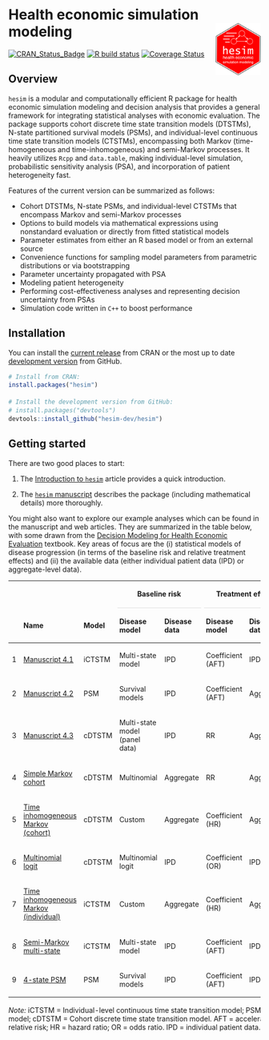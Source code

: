
# Health economic simulation modeling <img src="man/figures/logo.png" align="right" width="90" />

<!-- badges: start -->

[![CRAN\_Status\_Badge](https://www.r-pkg.org/badges/version/hesim)](https://cran.r-project.org/package=hesim)
[![R build
status](https://github.com/hesim-dev/hesim/workflows/R-CMD-check/badge.svg)](https://github.com/hesim-dev/hesim/actions)
[![Coverage
Status](https://codecov.io/gh/hesim-dev/hesim/branch/master/graph/badge.svg)](https://codecov.io/gh/hesim-dev/hesim)
<!-- badges: end -->

## Overview

`hesim` is a modular and computationally efficient R package for health
economic simulation modeling and decision analysis that provides a
general framework for integrating statistical analyses with economic
evaluation. The package supports cohort discrete time state transition
models (DTSTMs), N-state partitioned survival models (PSMs), and
individual-level continuous time state transition models (CTSTMs),
encompassing both Markov (time-homogeneous and time-inhomogeneous) and
semi-Markov processes. It heavily utilizes `Rcpp` and `data.table`,
making individual-level simulation, probabilistic sensitivity analysis
(PSA), and incorporation of patient heterogeneity fast.

Features of the current version can be summarized as follows:

  - Cohort DTSTMs, N-state PSMs, and individual-level CTSTMs that
    encompass Markov and semi-Markov processes
  - Options to build models via mathematical expressions using
    nonstandard evaluation or directly from fitted statistical models
  - Parameter estimates from either an R based model or from an external
    source
  - Convenience functions for sampling model parameters from parametric
    distributions or via bootstrapping
  - Parameter uncertainty propagated with PSA
  - Modeling patient heterogeneity
  - Performing cost-effectiveness analyses and representing decision
    uncertainty from PSAs
  - Simulation code written in `C++` to boost performance

## Installation

You can install the [current
release](https://hesim-dev.github.io/hesim/) from CRAN or the most up to
date [development version](https://hesim-dev.github.io/hesim/dev/) from
GitHub.

``` r
# Install from CRAN:
install.packages("hesim")

# Install the development version from GitHub:
# install.packages("devtools")
devtools::install_github("hesim-dev/hesim")
```

## Getting started

There are two good places to start:

1.  The [Introduction to
    `hesim`](https://hesim-dev.github.io/hesim/articles/intro.html)
    article provides a quick introduction.

2.  The [`hesim`
    manuscript](https://github.com/hesim-dev/hesim-manuscript/blob/main/manuscript.pdf)
    describes the package (including mathematical details) more
    thoroughly.

You might also want to explore our example analyses which can be found
in the manuscript and web articles. They are summarized in the table
below, with some drawn from the [Decision Modeling for Health Economic
Evaluation](https://www.herc.ox.ac.uk/downloads/decision-modelling-for-health-economic-evaluation)
textbook. Key areas of focus are the (i) statistical models of disease
progression (in terms of the baseline risk and relative treatment
effects) and (ii) the available data (either individual patient data
(IPD) or aggregate-level data).

<table class="table" style="margin-left: auto; margin-right: auto;">

<thead>

<tr>

<th style="empty-cells: hide;border-bottom:hidden;" colspan="1">

</th>

<th style="empty-cells: hide;border-bottom:hidden;" colspan="1">

</th>

<th style="empty-cells: hide;border-bottom:hidden;" colspan="1">

</th>

<th style="border-bottom:hidden;padding-bottom:0; padding-left:3px;padding-right:3px;text-align: center; " colspan="2">

<div style="border-bottom: 1px solid #ddd; padding-bottom: 5px; ">

Baseline risk

</div>

</th>

<th style="border-bottom:hidden;padding-bottom:0; padding-left:3px;padding-right:3px;text-align: center; " colspan="2">

<div style="border-bottom: 1px solid #ddd; padding-bottom: 5px; ">

Treatment effect

</div>

</th>

<th style="empty-cells: hide;border-bottom:hidden;" colspan="1">

</th>

</tr>

<tr>

<th style="text-align:left;">

</th>

<th style="text-align:left;">

Name

</th>

<th style="text-align:left;">

Model

</th>

<th style="text-align:left;">

Disease model

</th>

<th style="text-align:left;">

Disease data

</th>

<th style="text-align:left;">

Disease model

</th>

<th style="text-align:left;">

Disease data

</th>

<th style="text-align:left;">

Application

</th>

</tr>

</thead>

<tbody>

<tr>

<td style="text-align:left;">

1

</td>

<td style="text-align:left;width: 15em; ">

<a href="https://github.com/hesim-dev/hesim-manuscript/blob/main/manuscript.pdf" style="     ">Manuscript
4.1</a>

</td>

<td style="text-align:left;">

iCTSTM

</td>

<td style="text-align:left;">

Multi-state model

</td>

<td style="text-align:left;">

IPD

</td>

<td style="text-align:left;">

Coefficient (AFT)

</td>

<td style="text-align:left;">

IPD

</td>

<td style="text-align:left;">

Oncology

</td>

</tr>

<tr>

<td style="text-align:left;">

2

</td>

<td style="text-align:left;width: 15em; ">

<a href="https://github.com/hesim-dev/hesim-manuscript/blob/main/manuscript.pdf" style="     ">Manuscript
4.2</a>

</td>

<td style="text-align:left;">

PSM

</td>

<td style="text-align:left;">

Survival models

</td>

<td style="text-align:left;">

IPD

</td>

<td style="text-align:left;">

Coefficient (AFT)

</td>

<td style="text-align:left;">

Aggregate

</td>

<td style="text-align:left;">

Oncology

</td>

</tr>

<tr>

<td style="text-align:left;">

3

</td>

<td style="text-align:left;width: 15em; ">

<a href="https://github.com/hesim-dev/hesim-manuscript/blob/main/manuscript.pdf" style="     ">Manuscript
4.3</a>

</td>

<td style="text-align:left;">

cDTSTM

</td>

<td style="text-align:left;">

Multi-state model (panel data)

</td>

<td style="text-align:left;">

IPD

</td>

<td style="text-align:left;">

RR

</td>

<td style="text-align:left;">

Aggregate

</td>

<td style="text-align:left;">

Oncology

</td>

</tr>

<tr>

<td style="text-align:left;">

4

</td>

<td style="text-align:left;width: 15em; ">

<a href="https://hesim-dev.github.io/hesim/articles/markov-cohort.html" style="     ">Simple
Markov cohort</a>

</td>

<td style="text-align:left;">

cDTSTM

</td>

<td style="text-align:left;">

Multinomial

</td>

<td style="text-align:left;">

Aggregate

</td>

<td style="text-align:left;">

RR

</td>

<td style="text-align:left;">

Aggregate

</td>

<td style="text-align:left;">

HIV

</td>

</tr>

<tr>

<td style="text-align:left;">

5

</td>

<td style="text-align:left;width: 15em; ">

<a href="https://hesim-dev.github.io/hesim/articles/markov-inhomogeneous-cohort.html" style="     ">Time
inhomogeneous Markov (cohort)</a>

</td>

<td style="text-align:left;">

cDTSTM

</td>

<td style="text-align:left;">

Custom

</td>

<td style="text-align:left;">

Aggregate

</td>

<td style="text-align:left;">

Coefficient (HR)

</td>

<td style="text-align:left;">

Aggregate

</td>

<td style="text-align:left;">

Hip replacement

</td>

</tr>

<tr>

<td style="text-align:left;">

6

</td>

<td style="text-align:left;width: 15em; ">

<a href="https://hesim-dev.github.io/hesim/articles/mlogit.html" style="     ">Multinomial
logit</a>

</td>

<td style="text-align:left;">

cDTSTM

</td>

<td style="text-align:left;">

Multinomial logit

</td>

<td style="text-align:left;">

IPD

</td>

<td style="text-align:left;">

Coefficient (OR)

</td>

<td style="text-align:left;">

IPD

</td>

<td style="text-align:left;">

Generic

</td>

</tr>

<tr>

<td style="text-align:left;">

7

</td>

<td style="text-align:left;width: 15em; ">

<a href="https://hesim-dev.github.io/hesim/articles/markov-inhomogeneous-indiv.html" style="     ">Time
inhomogeneous Markov (individual)</a>

</td>

<td style="text-align:left;">

iCTSTM

</td>

<td style="text-align:left;">

Custom

</td>

<td style="text-align:left;">

Aggregate

</td>

<td style="text-align:left;">

Coefficient (HR)

</td>

<td style="text-align:left;">

Aggregate

</td>

<td style="text-align:left;">

Hip replacement

</td>

</tr>

<tr>

<td style="text-align:left;">

8

</td>

<td style="text-align:left;width: 15em; ">

<a href="https://hesim-dev.github.io/hesim/articles/mstate.html" style="     ">Semi-Markov
multi-state</a>

</td>

<td style="text-align:left;">

iCTSTM

</td>

<td style="text-align:left;">

Multi-state model

</td>

<td style="text-align:left;">

IPD

</td>

<td style="text-align:left;">

Coefficient (AFT)

</td>

<td style="text-align:left;">

IPD

</td>

<td style="text-align:left;">

Generic

</td>

</tr>

<tr>

<td style="text-align:left;">

9

</td>

<td style="text-align:left;width: 15em; ">

<a href="https://hesim-dev.github.io/hesim/articles/psm.html" style="     ">4-state
PSM</a>

</td>

<td style="text-align:left;">

PSM

</td>

<td style="text-align:left;">

Survival models

</td>

<td style="text-align:left;">

IPD

</td>

<td style="text-align:left;">

Coefficient (AFT)

</td>

<td style="text-align:left;">

IPD

</td>

<td style="text-align:left;">

Oncology

</td>

</tr>

</tbody>

<tfoot>

<tr>

<td style="padding: 0; border: 0;" colspan="100%">

<span style="font-style: italic;">Note: </span> <sup></sup> iCTSTM =
Individual-level continuous time state transition model; PSM =
partitioned survival model; cDTSTM = Cohort discrete time state
transition model. AFT = accelerated failure time; RR = relative risk; HR
= hazard ratio; OR = odds ratio. IPD = individual patient data.

</td>

</tr>

</tfoot>

</table>
